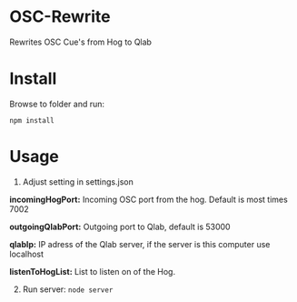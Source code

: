 # OSC-Rewrite
Rewrites OSC Cue's from Hog to Qlab

# Install
Browse to folder and run:

```npm install```

# Usage
1. Adjust setting in settings.json

**incomingHogPort:**
Incoming OSC port from the hog. Default is most times 7002

**outgoingQlabPort:**
Outgoing port to Qlab, default is 53000


**qlabIp:**
IP adress of the Qlab server, if the server is this computer use localhost

**listenToHogList:**
List to listen on of the Hog.

2. Run server:
```node server```